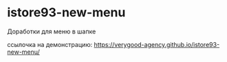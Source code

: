# istore93-new-menu
 Доработки для меню в шапке


ссылочка на демонстрацию: https://verygood-agency.github.io/istore93-new-menu/
